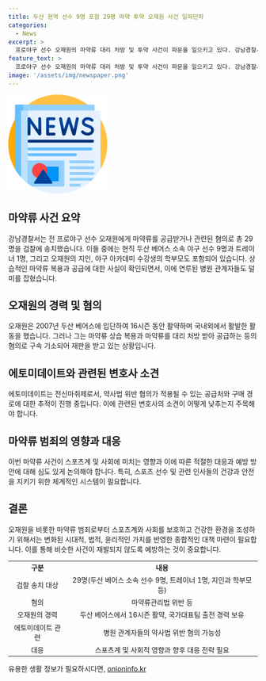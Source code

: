 ```yaml
---
title: 두산 현역 선수 9명 포함 29명 마약 투약 오재원 사건 일파만파
categories:
  - News
excerpt: >
  프로야구 선수 오재원의 마약류 대리 처방 및 투약 사건이 파문을 일으키고 있다. 강남경찰서는 오재원을 포함한 29명을 마약류관리법 위반 등 혐의로 검찰에 송치했다. 이들은 향정신성의약품과 수면제를 대신 처방 받아 전달받았으며, 두산 베어스 선수 등 야구계 인물도 포함돼 있다. 이에 덜미를 잡힌 수도권 병원 원장과 오재원의 부탁을 받은 학부모 등도 확인됐다. 2022년 은퇴한 오재원은 현재 수면제를 포함한 마약류 상습 복용과 수수 혐의로 구속기소돼 재판을 받고 있다.
feature_text: >
  프로야구 선수 오재원의 마약류 대리 처방 및 투약 사건이 파문을 일으키고 있다. 강남경찰서는 오재원을 포함한 29명을 마약류관리법 위반 등 혐의로 검찰에 송치했다. 이들은 향정신성의약품과 수면제를 대신 처방 받아 전달받았으며, 두산 베어스 선수 등 야구계 인물도 포함돼 있다. 이에 덜미를 잡힌 수도권 병원 원장과 오재원의 부탁을 받은 학부모 등도 확인됐다. 2022년 은퇴한 오재원은 현재 수면제를 포함한 마약류 상습 복용과 수수 혐의로 구속기소돼 재판을 받고 있다.
image: '/assets/img/newspaper.png'
---
```


<p><img src="/assets/img/newspaper.png" alt="kimp 속보" /></p>

<h2 data-ke-size="size26">마약류 사건 요약</h2>

<p data-ke-size="size16">강남경찰서는 전 프로야구 선수 오재원에게 마약류를 공급받거나 관련된 혐의로 총 29명을 검찰에 송치했습니다. 이들 중에는 현직 두산 베어스 소속 야구 선수 9명과 트레이너 1명, 그리고 오재원의 지인, 야구 아카데미 수강생의 학부모도 포함되어 있습니다. 상습적인 마약류 복용과 공급에 대한 사실이 확인되면서, 이에 연루된 병원 관계자들도 덜미를 잡혔습니다.</p>

<h2 data-ke-size="size26">오재원의 경력 및 혐의</h2>

<p data-ke-size="size16">오재원은 2007년 두산 베어스에 입단하여 16시즌 동안 활약하며 국내외에서 활발한 활동을 했습니다. 그러나 그는 마약류 상습 복용과 마약류를 대리 처방 받아 공급하는 등의 혐의로 구속 기소되어 재판을 받고 있는 상황입니다.</p>

<h2 data-ke-size="size26">에토미데이트와 관련된 변호사 소견</h2>

<p data-ke-size="size16">에토미데이트는 전신마취제로서, 약사법 위반 혐의가 적용될 수 있는 공급처와 구매 경로에 대한 추적이 진행 중입니다. 이에 관련된 변호사의 소견이 어떻게 낮추는지 주목해야 합니다.</p>

<h2 data-ke-size="size26">마약류 범죄의 영향과 대응</h2>

<p data-ke-size="size16">이번 마약류 사건이 스포츠계 및 사회에 미치는 영향과 이에 따른 적절한 대응과 예방 방안에 대해 심도 있게 논의해야 합니다. 특히, 스포츠 선수 및 관련 인사들의 건강과 안전을 지키기 위한 체계적인 시스템이 필요합니다.</p>

<h2 data-ke-size="size26">결론</h2>

<p data-ke-size="size16">오재원을 비롯한 마약류 범죄로부터 스포츠계와 사회를 보호하고 건강한 환경을 조성하기 위해서는 변화된 시대적, 법적, 윤리적인 가치를 반영한 종합적인 대책 마련이 필요합니다. 이를 통해 비슷한 사건이 재발되지 않도록 예방하는 것이 중요합니다.</p>

<table>
  <tr>
    <td style="text-align: center; height: 17px;"><b>구분</b></td>
    <td style="text-align: center; height: 17px;"><b>내용</b></td>
  </tr>
  <tr>
    <td style="text-align: center; height: 17px;">검찰 송치 대상</td>
    <td style="text-align: center; height: 17px;">29명(두산 베어스 소속 선수 9명, 트레이너 1명, 지인과 학부모 등)</td>
  </tr>
  <tr>
    <td style="text-align: center; height: 17px;">혐의</td>
    <td style="text-align: center; height: 17px;">마약류관리법 위반 등</td>
  </tr>
  <tr>
    <td style="text-align: center; height: 17px;">오재원의 경력</td>
    <td style="text-align: center; height: 17px;">두산 베어스에서 16시즌 활약, 국가대표팀 출전 경력 보유</td>
  </tr>
  <tr>
    <td style="text-align: center; height: 17px;">에토미데이트 관련</td>
    <td style="text-align: center; height: 17px;">병원 관계자들의 약사법 위반 혐의 가능성</td>
  </tr>
  <tr>
    <td style="text-align: center; height: 17px;">대응</td>
    <td style="text-align: center; height: 17px;">스포츠계 및 사회적 영향과 향후 대응 전략 필요</td>
  </tr>
</table>
유용한 생활 정보가 필요하시다면, <a href="https://onioninfo.kr" rel="dofollow">onioninfo.kr</a>


